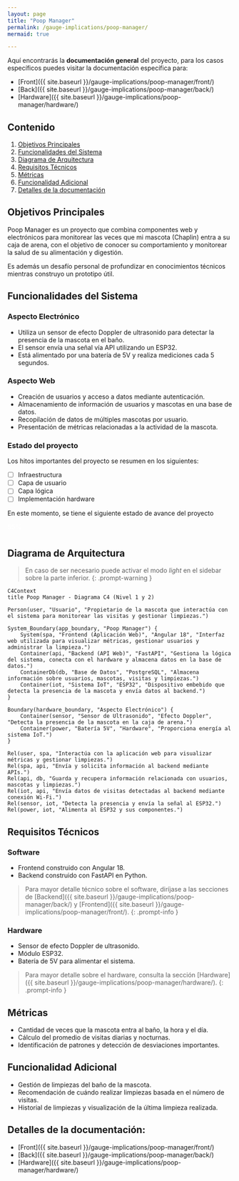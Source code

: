 ```yaml
---
layout: page
title: "Poop Manager"
permalink: /gauge-implications/poop-manager/
mermaid: true

---
```


Aquí encontrarás la **documentación general** del proyecto, para los casos específicos puedes visitar la documentación específica para:

- [Front]({{ site.baseurl }}/gauge-implications/poop-manager/front/)
- [Back]({{ site.baseurl }}/gauge-implications/poop-manager/back/)
- [Hardware]({{ site.baseurl }}/gauge-implications/poop-manager/hardware/)


## Contenido
1. [Objetivos Principales](#objetivos-principales)
2. [Funcionalidades del Sistema](#funcionalidades-del-sistema)
3. [Diagrama de Arquitectura](#diagrama-de-arquitectura)
4. [Requisitos Técnicos](#requisitos-técnicos)
5. [Métricas](#métricas)
6. [Funcionalidad Adicional](#)
7. [Detalles de la documentación](#detalles-de-la-documentación)

## Objetivos Principales
Poop Manager es un proyecto que combina componentes web y electrónicos para monitorear las veces que mi mascota (Chaplin) entra a su caja de arena, con el objetivo de conocer su comportamiento y monitorear la salud de su alimentación y digestión. 

Es además un desafío personal de profundizar en conocimientos técnicos mientras construyo un prototipo útil.

## Funcionalidades del Sistema
### Aspecto Electrónico
- Utiliza un sensor de efecto Doppler de ultrasonido para detectar la presencia de la mascota en el baño.
- El sensor envía una señal vía API utilizando un ESP32.
- Está alimentado por una batería de 5V y realiza mediciones cada 5 segundos.


### Aspecto Web
- Creación de usuarios y acceso a datos mediante autenticación.
- Almacenamiento de información de usuarios y mascotas en una base de datos.
- Recopilación de datos de múltiples mascotas por usuario.
- Presentación de métricas relacionadas a la actividad de la mascota.

### Estado del proyecto

Los hitos importantes del proyecto se resumen en los siguientes:

- [ ] Infraestructura
- [ ] Capa de usuario
- [ ] Capa lógica
- [ ] Implementación hardware

En este momento, se tiene el siguiente estado de avance del proyecto

<div class="progress w-100">
  <div class="progress-bar bg-success progress-animation d-flex align-items-center justify-content-center" 
       role="progressbar" 
       style="width: 55%" 
       aria-valuenow="55" 
       aria-valuemin="0" 
       aria-valuemax="100">
    <span class="progress-text">55%</span>
  </div>
</div>

<style>
.progress {
  min-height: 25px;
}
.progress-text {
  color: white;
  font-weight: bold;
}
@media (max-width: 576px) {
  .progress {
    min-height: 20px;
  }
}
</style>


## Diagrama de Arquitectura
>En caso de ser necesario puede activar el modo *light* en el sidebar sobre la parte inferior.
{: .prompt-warning }
```mermaid
C4Context
title Poop Manager - Diagrama C4 (Nivel 1 y 2)

Person(user, "Usuario", "Propietario de la mascota que interactúa con el sistema para monitorear las visitas y gestionar limpiezas.")

System_Boundary(app_boundary, "Poop Manager") {
    System(spa, "Frontend (Aplicación Web)", "Angular 18", "Interfaz web utilizada para visualizar métricas, gestionar usuarios y administrar la limpieza.")
    Container(api, "Backend (API Web)", "FastAPI", "Gestiona la lógica del sistema, conecta con el hardware y almacena datos en la base de datos.")
    ContainerDb(db, "Base de Datos", "PostgreSQL", "Almacena información sobre usuarios, mascotas, visitas y limpiezas.")
    Container(iot, "Sistema IoT", "ESP32", "Dispositivo embebido que detecta la presencia de la mascota y envía datos al backend.")
}

Boundary(hardware_boundary, "Aspecto Electrónico") {
    Container(sensor, "Sensor de Ultrasonido", "Efecto Doppler", "Detecta la presencia de la mascota en la caja de arena.")
    Container(power, "Batería 5V", "Hardware", "Proporciona energía al sistema IoT.")
}

Rel(user, spa, "Interactúa con la aplicación web para visualizar métricas y gestionar limpiezas.")
Rel(spa, api, "Envía y solicita información al backend mediante APIs.")
Rel(api, db, "Guarda y recupera información relacionada con usuarios, mascotas y limpiezas.")
Rel(iot, api, "Envía datos de visitas detectadas al backend mediante conexión Wi-Fi.")
Rel(sensor, iot, "Detecta la presencia y envía la señal al ESP32.")
Rel(power, iot, "Alimenta al ESP32 y sus componentes.")
```

## Requisitos Técnicos
### Software
- Frontend construido con Angular 18.
- Backend construido con FastAPI en Python.

>Para mayor detalle técnico sobre el software, diríjase a las secciones de [Backend]({{ site.baseurl }}/gauge-implications/poop-manager/back/) y [Frontend]({{ site.baseurl }}/gauge-implications/poop-manager/front/).
{: .prompt-info }

### Hardware
- Sensor de efecto Doppler de ultrasonido.
- Módulo ESP32.
- Batería de 5V para alimentar el sistema.

>Para mayor detalle sobre el hardware, consulta la sección [Hardware]({{ site.baseurl }}/gauge-implications/poop-manager/hardware/).
{: .prompt-info }

## Métricas
- Cantidad de veces que la mascota entra al baño, la hora y el día.
- Cálculo del promedio de visitas diarias y nocturnas.
- Identificación de patrones y detección de desviaciones importantes.

## Funcionalidad Adicional
- Gestión de limpiezas del baño de la mascota.
- Recomendación de cuándo realizar limpiezas basada en el número de visitas.
- Historial de limpiezas y visualización de la última limpieza realizada.


## Detalles de la documentación:

- [Front]({{ site.baseurl }}/gauge-implications/poop-manager/front/)
- [Back]({{ site.baseurl }}/gauge-implications/poop-manager/back/)
- [Hardware]({{ site.baseurl }}/gauge-implications/poop-manager/hardware/)
<!-- - [Esquemas de datos]({{ site.baseurl }}/gauge-implications/poop-manager/data-schemas/) -->